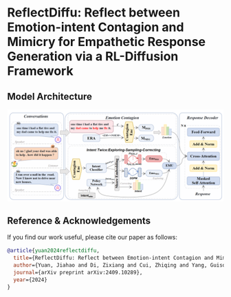 # ReflectDiffu: Reflect between Emotion-intent Contagion and Mimicry for Empathetic Response Generation via a RL-Diffusion Framework
## Model Architecture
![Image of ReflectDiffu](asset/ReflectDiffu.png)
## Reference & Acknowledgements
If you find our work useful, please cite our paper as follows:

```bibtex
@article{yuan2024reflectdiffu,
  title={ReflectDiffu: Reflect between Emotion-intent Contagion and Mimicry for Empathetic Response Generation via a RL-Diffusion Framework},
  author={Yuan, Jiahao and Di, Zixiang and Cui, Zhiqing and Yang, Guisong and Naseem, Usman},
  journal={arXiv preprint arXiv:2409.10289},
  year={2024}
}
```

